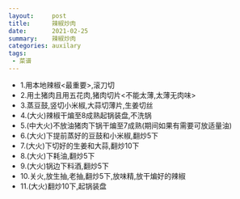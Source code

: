```yaml
---
layout:     post
title:      辣椒炒肉
date:       2021-02-25
summary:    辣椒炒肉
categories: auxilary
tags:
 - 菜谱
---
```


+ 1.用本地辣椒<最重要>,滚刀切
+ 2.用土猪肉且用五花肉,猪肉切片<不能太薄,太薄无肉味>
+ 3.蒸豆鼓,竖切小米椒,大蒜切薄片,生姜切丝
+ 4.(大火)辣椒干煸至8成熟起锅装盘,不洗锅
+ 5.(中大火)不放油猪肉下锅干煸至7成熟(期间如果有需要可放适量油)
+ 6.(大火)下提前蒸好的豆鼓和小米椒,翻炒5下
+ 7.(大火)下切好的生姜和大蒜,翻炒10下
+ 8.(大火)下耗油,翻炒5下
+ 9.(大火)锅边下料酒,翻炒5下
+ 10.关火,放生抽,老抽,翻炒5下,放味精,放干煸好的辣椒
+ 11.(大火)翻炒10下,起锅装盘
